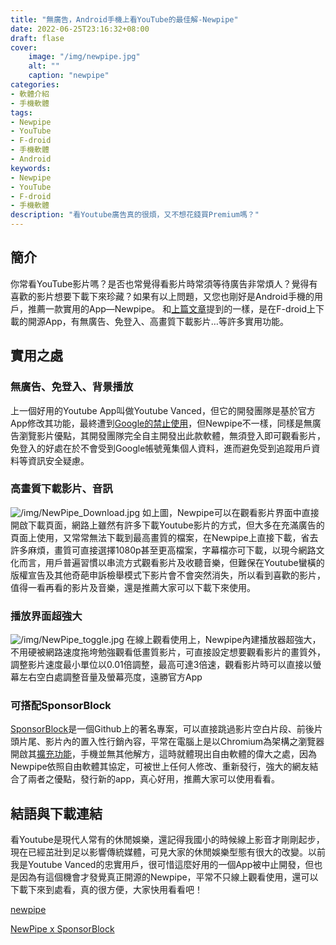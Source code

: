 ```yaml
---
title: "無廣告，Android手機上看YouTube的最佳解-Newpipe"
date: 2022-06-25T23:16:32+08:00
draft: flase
cover:
    image: "/img/newpipe.jpg"
    alt: ""
    caption: "newpipe"
categories: 
- 軟體介紹
- 手機軟體
tags: 
- Newpipe
- YouTube
- F-droid
- 手機軟體
- Android
keywords:
- Newpipe
- YouTube
- F-droid
- 手機軟體
description: "看Youtube廣告真的很煩，又不想花錢買Premium嗎？"
---
```


簡介
---
你常看YouTube影片嗎？是否也常覺得看影片時常須等待廣告非常煩人？覺得有喜歡的影片想要下載下來珍藏？如果有以上問題，又您也剛好是Android手機的用戶，推薦一款實用的App—Newpipe。
和[上篇文章](https://fgzblog.netlify.app/posts/%E7%84%A1%E5%BB%A3%E5%91%8A%E7%84%A1%E6%BC%94%E7%AE%97%E6%B3%95%E6%9C%80%E5%A5%BD%E7%94%A8%E7%9A%84%E8%87%89%E6%9B%B8appfrost/)提到的一樣，是在F-droid上下載的開源App，有無廣告、免登入、高畫質下載影片…等許多實用功能。

實用之處
---

### 無廣告、免登入、背景播放
上一個好用的Youtube App叫做Youtube Vanced，但它的開發團隊是基於官方App修改其功能，最終遭到[Google的禁止使用](https://www.theverge.com/2022/3/13/22975890/youtube-vanced-app-discontinued-shutting-down-legal-reasons)，但Newpipe不一樣，同樣是無廣告瀏覽影片優點，其開發團隊完全自主開發出此款軟體，無須登入即可觀看影片，免登入的好處在於不會受到Google帳號蒐集個人資料，進而避免受到追蹤用戶資料等資訊安全疑慮。
### 高畫質下載影片、音訊
![/img/NewPipe_Download.jpg](/img/NewPipe_Download.jpg)
如上圖，Newpipe可以在觀看影片界面中直接開啟下載頁面，網路上雖然有許多下載Youtube影片的方式，但大多在充滿廣告的頁面上使用，又常常無法下載到最高畫質的檔案，在Newpipe上直接下載，省去許多麻煩，畫質可直接選擇1080p甚至更高檔案，字幕檔亦可下載，以現今網路文化而言，用戶普遍習慣以串流方式觀看影片及收聽音樂，但難保在Youtube蠻橫的版權宣告及其他奇葩申訴檢舉模式下影片會不會突然消失，所以看到喜歡的影片，值得一看再看的影片及音樂，還是推薦大家可以下載下來使用。
### 播放界面超強大
![/img/NewPipe_toggle.jpg](/img/NewPipe_toggle.jpg)
在線上觀看使用上，Newpipe內建播放器超強大，不用硬被網路速度拖垮勉強觀看低畫質影片，可直接設定想要觀看影片的畫質外，調整影片速度最小單位以0.01倍調整，最高可達3倍速，觀看影片時可以直接以螢幕左右空白處調整音量及螢幕亮度，遠勝官方App
### 可搭配SponsorBlock
[SponsorBlock](https://sponsor.ajay.app/)是一個Github上的著名專案，可以直接跳過影片空白片段、前後片頭片尾、影片內的置入性行銷內容，平常在電腦上是以Chromium為架構之瀏覽器開啟其[擴充功能](https://chrome.google.com/webstore/detail/sponsorblock-for-youtube/mnjggcdmjocbbbhaepdhchncahnbgone?hl=en)，手機並無其他解方，這時就體現出自由軟體的偉大之處，因為Newpipe依照自由軟體其協定，可被世上任何人修改、重新發行，強大的網友結合了兩者之優點，發行新的app，真心好用，推薦大家可以使用看看。

結語與下載連結
---
看Youtube是現代人常有的休閒娛樂，還記得我國小的時候線上影音才剛剛起步，現在已經茁壯到足以影響傳統媒體，可見大家的休閒娛樂型態有很大的改變。以前我是Youtube Vanced的忠實用戶，很可惜這麼好用的一個App被中止開發，但也是因為有這個機會才發覺真正開源的Newpipe，平常不只線上觀看使用，還可以下載下來到處看，真的很方便，大家快用看看吧！

[newpipe](https://newpipe.net/)

[NewPipe x SponsorBlock](https://apt.izzysoft.de/fdroid/index/apk/org.polymorphicshade.newpipe)
